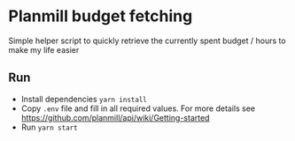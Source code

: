 # Planmill budget fetching

Simple helper script to quickly retrieve the currently spent budget / hours to make my life easier

## Run
* Install dependencies ```yarn install```
* Copy ```.env``` file and fill in all required values. For more details see https://github.com/planmill/api/wiki/Getting-started
* Run ```yarn start``` 
